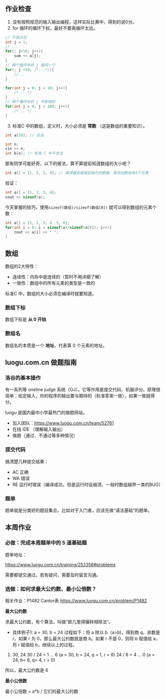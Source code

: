 ## 作业检查

1. 没有按照规范的输入输出编程，这样实际比赛中，得到的说0分。
2. for 循环的循环下标，最好不要离循环太远。

```c++
// 不良示范
int j = 1;
// ...
for(; j<10; j++){
    sum += a[j];
}
// 两个循环中的 j 是同一个
for(; j <10; /*...*/){
    //...
}
```

```c++
for(int j = 0; j < 10; j++){
    /* .. */
}
// 两个循环中的 j 不影响的
for(int j = 0; j < 100; j++){
    /* .. */
}
```

3. 标准C 中的数组，定义时，大小必须是 **常数** （这是数组的重要知识）。

```c++
int a[10]; // 合法

int n;
cin >> n;
int b[n]; // 标准 C 中不合法
```

那有同学可能好奇，以下的做法，算不算提前知道数组的大小呢？
```c++
int a[] = {1, 2, 3, 4}; // 编译器会根据初始化的数据，推测出数组有4个元素
```

验证：

```c++
int a[] = {1, 2, 3, 4};
cout << sizeof(a);
```

今天掌握的技巧，使用`sizeof(数组)/sizeof(数组[0])` 就可以得到数组的元素个数：

```c++
int a[] = {1, 2, 3, 4, 5, 6};
for(int i = 0; i < sizeof(a)/sizeof(a[0]); i++){
    cout << a[i] << " ";
}
```



## 数组

数组的2大特性：

- 连续性：内存中是连续的（暂时不用详细了解）
- 一致性：数组中的所有元素的类型是一致的

标准C 中，数组的大小必须在编译时就要知道。

### 数组下标

数组下标是 **从 0 开始**

### 数组名

数组名的本质是一个 **地址**，代表第 0 个元素的地址。


## luogu.com.cn 做题指南

### 洛谷的基本操作

有一系列等 oneline judge 系统（OJ）。它等作用是提交代码、机器评分。原理很简单：给定输入，你的程序的输出要与期待的（标准答案一致），如果一致就得分。

luogu 是国内最中小学最热门的做题网站。

- 加入团队：https://www.luogu.com.cn/team/52761
- 在线 IDE （理解输入输出）
- 做题（通过、不通过等多种情况）

### 提交代码

搞清楚几种提交结果：

- AC 正确
- WA 错误
- RE 运行时错误（编译成功，但是运行时会崩溃，一般时数组越界一类的BUG）

### 题单

题单就是分类好的题目集合。比如对于入门者，应该先做“语法基础”的题单。

## 本周作业

### 必做：完成本周题单中的 5 道基础题

题单地址：

https://www.luogu.com.cn/training/253356#problems

需要都提交通过。若有疑问，需要及时留言沟通。

### 选做：如何求最大公约数、最小公倍数？

相关作业：P1482 Cantor表 https://www.luogu.com.cn/problem/P1482

**最大公约数**

求最大公约数，有个算法，叫做“欧几里得辗转相除法”。

- 具体例子1: a = 30, b = 24 过程如下：将 a 除以 b（a>b)，得到商 q，余数是 r。如果 r 为 0，那么最大公约数就是商 b。如果 r 不是 0，则将 b 赋值给 a，将 r 赋值给 b，继续以上的过程。

1. 30, 24
30 / 24 = 1 ... 6  (a = 30, b = 24, q = 1, r = 6)
24 / 6 = 4 ... 0 (a = 24, b= 6, q= 4, r = 0)

所以，最大公约数是 6 

**最小公倍数**

最小公倍数 = a*b / 它们的最大公约数


